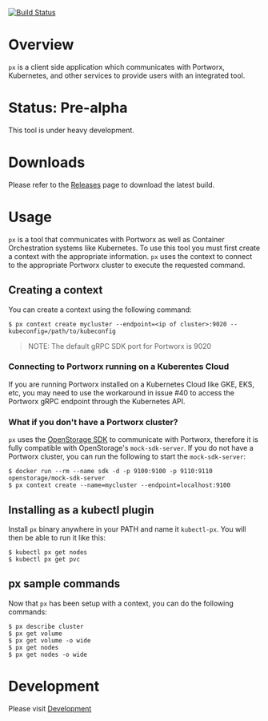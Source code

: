 [![Build Status](https://travis-ci.org/portworx/px.svg?branch=master)](https://travis-ci.org/portworx/px)

# Overview
`px` is a client side application which communicates with Portworx, Kubernetes,
and other services to provide users with an integrated tool.

# Status: Pre-alpha
This tool is under heavy development.

# Downloads
Please refer to the [Releases](https://github.com/portworx/px/releases) page to
download the latest build.

# Usage
`px` is a tool that communicates with Portworx as well as Container
Orchestration systems like Kubernetes. To use this tool you must first create a
context with the appropriate information. `px` uses the context to connect to
the appropriate Portworx cluster to execute the requested command.

## Creating a context
You can create a context using the following command:

```
$ px context create mycluster --endpoint=<ip of cluster>:9020 --kubeconfig=/path/to/kubeconfig
```

> NOTE: The default gRPC SDK port for Portworx is 9020

### Connecting to Portworx running on a Kuberentes Cloud
If you are running Portworx installed on a Kubernetes Cloud like GKE, EKS, etc,
you may need to use the workaround in issue #40 to access the Portworx gRPC
endpoint through the Kubernetes API.

### What if you don't have a Portworx cluster?
`px` uses the [OpenStorage SDK](https://libopenstorage.github.io) to communicate
with Portworx, therefore it is fully compatible with OpenStorage's
`mock-sdk-server`. If you do not have a Portworx cluster, you can run the
following to start the `mock-sdk-server`:

```
$ docker run --rm --name sdk -d -p 9100:9100 -p 9110:9110 openstorage/mock-sdk-server
$ px context create --name=mycluster --endpoint=localhost:9100
```

## Installing as a kubectl plugin
Install `px` binary anywhere in your PATH and name it `kubectl-px`. You will
then be able to run it like this:

```
$ kubectl px get nodes
$ kubectl px get pvc
```

## px sample commands
Now that `px` has been setup with a context, you can do the following commands:

```
$ px describe cluster
$ px get volume
$ px get volume -o wide
$ px get nodes
$ px get nodes -o wide
```

# Development
Please visit [Development](docs/devel.md)

